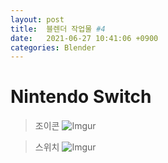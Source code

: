 ```yaml
---
layout: post
title:  블렌더 작업물 #4
date:   2021-06-27 10:41:06 +0900
categories: Blender
---
```


# Nintendo Switch

> 조이콘
![Imgur](https://i.imgur.com/KSU3ZUp.gif)

> 스위치
![Imgur](https://i.imgur.com/ZmzpnFa.gif)



